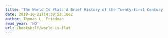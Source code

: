 ```yaml
---
title: 'The World Is Flat: A Brief History of the Twenty-first Century'
date: 2018-10-21T14:39:53.166Z
author: Thomas L. Friedman
read_year: 'NO'
url: /bookshelf/world-is-flat
---
```


